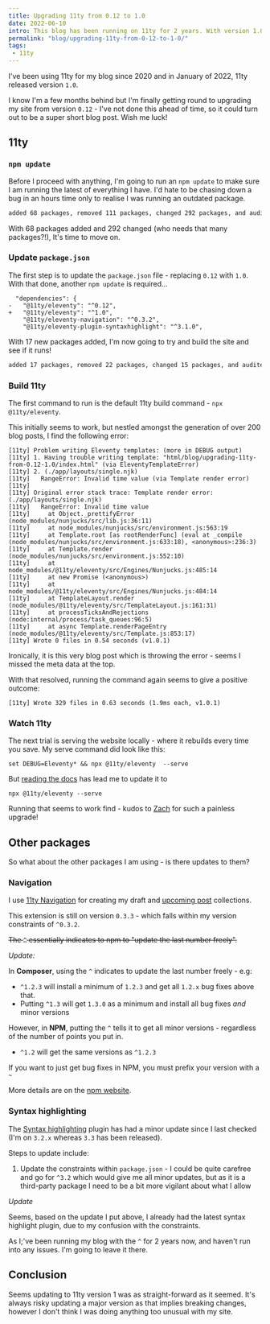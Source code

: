 ```yaml
---
title: Upgrading 11ty from 0.12 to 1.0
date: 2022-06-10
intro: This blog has been running on 11ty for 2 years. With version 1.0 being released at the beginning of 2022, I thought it about time I upgraded
permalink: "blog/upgrading-11ty-from-0-12-to-1-0/"
tags:
 - 11ty
---
```


I've been using 11ty for my blog since 2020 and in January of 2022, 11ty released version `1.0`.

I know I'm a few months behind but I'm finally getting round to upgrading my site from version `0.12` - I've not done this ahead of time, so it could turn out to be a super short blog post. Wish me luck!

## 11ty

### `npm update`

Before I proceed with anything, I'm going to run an `npm update` to make sure I am running the latest of everything I have. I'd hate to be chasing down a bug in an hours time only to realise I was running an outdated package.

```bash
added 68 packages, removed 111 packages, changed 292 packages, and audited 1001 packages in 43s
```

With 68 packages added and 292 changed (who needs that many packages?!), It's time to move on.

### Update `package.json`

The first step is to update the `package.json` file - replacing `0.12` with `1.0`. With that done, another `npm update` is required...

```diff-json
  "dependencies": {
-   "@11ty/eleventy": "^0.12",
+   "@11ty/eleventy": "^1.0",
    "@11ty/eleventy-navigation": "^0.3.2",
    "@11ty/eleventy-plugin-syntaxhighlight": "^3.1.0",
```

With 17 new packages added, I'm now going to try and build the site and see if it runs!

```bash
added 17 packages, removed 22 packages, changed 15 packages, and audited 996 packages in 7s
```

### Build 11ty

The first command to run is the default 11ty build command - `npx @11ty/eleventy`.

This initially seems to work, but nestled amongst the generation of over 200 blog posts, I find the following error:

```
[11ty] Problem writing Eleventy templates: (more in DEBUG output)
[11ty] 1. Having trouble writing template: "html/blog/upgrading-11ty-from-0.12-1.0/index.html" (via EleventyTemplateError)
[11ty] 2. (./app/layouts/single.njk)
[11ty]   RangeError: Invalid time value (via Template render error)
[11ty]
[11ty] Original error stack trace: Template render error: (./app/layouts/single.njk)
[11ty]   RangeError: Invalid time value
[11ty]     at Object._prettifyError (node_modules/nunjucks/src/lib.js:36:11)
[11ty]     at node_modules/nunjucks/src/environment.js:563:19
[11ty]     at Template.root [as rootRenderFunc] (eval at _compile (node_modules/nunjucks/src/environment.js:633:18), <anonymous>:236:3)
[11ty]     at Template.render (node_modules/nunjucks/src/environment.js:552:10)
[11ty]     at node_modules/@11ty/eleventy/src/Engines/Nunjucks.js:485:14
[11ty]     at new Promise (<anonymous>)
[11ty]     at node_modules/@11ty/eleventy/src/Engines/Nunjucks.js:484:14
[11ty]     at TemplateLayout.render (node_modules/@11ty/eleventy/src/TemplateLayout.js:161:31)
[11ty]     at processTicksAndRejections (node:internal/process/task_queues:96:5)
[11ty]     at async Template.renderPageEntry (node_modules/@11ty/eleventy/src/Template.js:853:17)
[11ty] Wrote 0 files in 0.54 seconds (v1.0.1)
```

Ironically, it is this very blog post which is throwing the error - seems I missed the meta data at the top.

With that resolved, running the command again seems to give a positive outcome:

```
[11ty] Wrote 329 files in 0.63 seconds (1.9ms each, v1.0.1)
```

### Watch 11ty

The next trial is serving the website locally - where it rebuilds every time you save. My serve command did look like this:

```
set DEBUG=Eleventy* && npx @11ty/eleventy  --serve
```

But [reading the docs](https://www.11ty.dev/docs/usage/) has lead me to update it to

```
npx @11ty/eleventy --serve
```

Running that seems to work find - kudos to [Zach](https://www.zachleat.com/) for such a painless upgrade!

## Other packages

So what about the other packages I am using - is there updates to them?

### Navigation

I use [11ty Navigation](https://www.11ty.dev/docs/plugins/navigation/) for creating my draft and [upcoming post](https://www.mikestreety.co.uk/blog/my-2021-writing-schedule/) collections.

This extension is still on version `0.3.3` - which falls within my version constraints of `^0.3.2`.

~~The `^` essentially indicates to npm to "update the last number freely".~~

_Update:_

In **Composer**, using the `^` indicates to update the last number freely - e.g:

- `^1.2.3` will install a minimum of `1.2.3` and get all `1.2.x` bug fixes above that.
- Putting `^1.3` will get `1.3.0` as a minimum and install all bug fixes _and_ minor versions

However, in **NPM**, putting the `^` tells it to get all minor versions - regardless of the number of points you put in.

- `^1.2` will get the same versions as `^1.2.3`

If you want to just get bug fixes in NPM, you must prefix your version with a `~`

More details are on the [npm website](https://docs.npmjs.com/about-semantic-versioning).

### Syntax highlighting

The [Syntax highlighting](https://www.11ty.dev/docs/plugins/syntaxhighlight/) plugin has had a minor update since I last checked (I'm on `3.2.x` whereas `3.3` has been released).

Steps to update include:

1. Update the constraints within `package.json` - I could be quite carefree and go for `^3.2` which would give me all minor updates, but as it is a third-party package I need to be a bit more vigilant about what I allow

_Update_

Seems, based on the update I put above, I already had the latest syntax highlight plugin, due to my confusion with the constraints.

As I;'ve been running my blog with the `^` for 2 years now, and haven't run into any issues. I'm going to leave it there.

## Conclusion

Seems updating to 11ty version 1 was as straight-forward as it seemed. It's always risky updating a major version as that implies breaking changes, however I don't think I was doing anything too unusual with my site.
